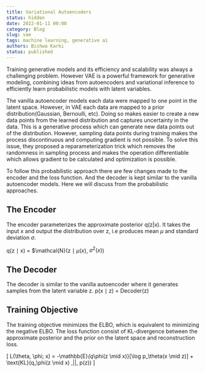 ```yaml
---
title: Variational Autoencoders
status: hidden
date: 2022-01-11 00:00
category: Blog
slug: vae
tags: machine learning, generative ai
authors: Bishwa Karki
status: published
---
```


Training generative models and its efficiency and scalability was always a challenging problem. However VAE is a powerful framework for generative modeling, combining ideas from autoencoders and variational inference to efficiently learn probabilistic models with latent variables.

The vanilla autoencoder models each data were mapped to one point in the latent space. However, in VAE each data are mapped to a prior distribution(Gaussian, Bernoulli, etc). Doing so makes easier to create a new data points from the learned distribution and captures uncertainty in the data. This is a generative process which can generate new data points out of the distribution. However, sampling data points during training makes the process discontinuous and computing gradient is not possible. To solve this issue, they proposed a reparameterization trick which removes the randomness in sampling process and makes the operation differentiable which allows gradient to be calculated and optimization is possible.

To follow this probabilistic approach there are few changes made to the encoder and the loss function. And the decoder is kept similar to the vanilla autoencoder models. Here we will discuss from the probabilistic approaches.


## The Encoder
The encoder parameterizes the approximate posterior q(z|x). It takes the input x and output the distribution over z, i.e produces mean $\mu$ and standard deviation $\sigma$.

 q(z $\mid$ x) = $\mathcal{N}(z $\mid$ $\mu(x)$, $\sigma^2(x)$)


## The Decoder
The decoder is similar to the vanilla autoencoder where it generates samples from the latent variable z.
 p(x $\mid$ z) = Decoder(z)


## Training Objective
The training objective minimizes the ELBO, which is equivalent to minimizing the negative ELBO. The loss function consist of KL-divergence between the approximate posterior and the prior on the latent space and reconstruction loss.

\[ L(\theta, \phi; x) = -\mathbb{E}_{q_\phi(z \mid x)}[\log p_\theta(x \mid z)] + \text{KL}(q_\phi(z \mid x) \,||\, p(z)) \]